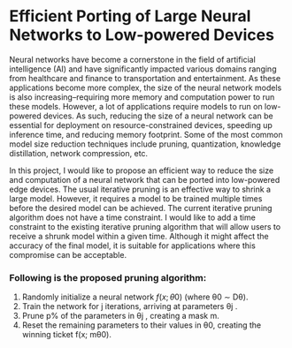 # Efficient Porting of Large Neural Networks to Low-powered Devices

Neural networks have become a cornerstone in the field of artificial intelligence (AI) and have significantly impacted various domains ranging from healthcare and finance to transportation and entertainment. As these applications become more complex, the size of the neural network models is also increasing–requiring more memory and computation power to run these models. However, a lot of applications require models to run on low-powered devices. As such, reducing the size of a neural network can be essential for deployment on resource-constrained devices, speeding up inference time, and reducing memory footprint. Some of the most common model size reduction techniques include pruning, quantization, knowledge distillation, network compression, etc.

In this project, I would like to propose an efficient way to reduce the size and computation of a neural network that can be ported into low-powered edge devices. The usual iterative pruning is an effective way to shrink a large model. However, it requires a model to be trained multiple times before the desired model can be achieved. The current iterative pruning algorithm does not have a time constraint. I would like to add a time constraint to the existing iterative pruning algorithm that will allow users to receive a shrunk model within a given time. Although it might affect the accuracy of the final model, it is suitable for applications where this compromise can be acceptable.

### Following is the proposed pruning algorithm:

1. Randomly initialize a neural network $f(x; θ0)$ (where θ0 ∼ Dθ).
2. Train the network for j iterations, arriving at parameters θj . 
3. Prune p% of the parameters in θj , creating a mask m. 
4. Reset the remaining parameters to their values in θ0, creating the winning ticket f(x; mθ0).

